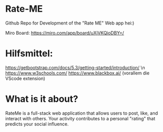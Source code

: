 # Rate-ME

Github Repo for Development of the "Rate ME" Web app
hei:)

Miro Board:
  https://miro.com/app/board/uXjVKQioDBY=/
  
# Hilfsmittel:
https://getbootstrap.com/docs/5.3/getting-started/introduction/ \n
https://www.w3schools.com/
https://www.blackbox.ai/ (vorallem die VScode extension)



# What is it about?
RateMe is a full-stack web application that allows users to post, like, and interact with others. Your activity contributes to a personal "rating" that predicts your social influence.
